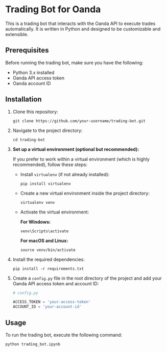 # Trading Bot for Oanda

This is a trading bot that interacts with the Oanda API to execute trades automatically. It is written in Python and designed to be customizable and extensible.

## Prerequisites

Before running the trading bot, make sure you have the following:

- Python 3.x installed
- Oanda API access token
- Oanda account ID

## Installation

1. Clone this repository:

    ```shell
    git clone https://github.com/your-username/trading-bot.git
    ```

2. Navigate to the project directory:

    ```shell
    cd trading-bot
    ```

3. **Set up a virtual environment (optional but recommended):**

    If you prefer to work within a virtual environment (which is highly recommended), follow these steps:

    - Install `virtualenv` (if not already installed):

        ```shell
        pip install virtualenv
        ```

    - Create a new virtual environment inside the project directory:

        ```shell
        virtualenv venv
        ```

    - Activate the virtual environment:

        **For Windows:**

        ```shell
        venv\Scripts\activate
        ```

        **For macOS and Linux:**

        ```shell
        source venv/bin/activate
        ```

4. Install the required dependencies:

    ```shell
    pip install -r requirements.txt
    ```

5. Create a `config.py` file in the root directory of the project and add your Oanda API access token and account ID:

    ```python
    # config.py

    ACCESS_TOKEN = 'your-access-token'
    ACCOUNT_ID = 'your-account-id'
    ```

## Usage

To run the trading bot, execute the following command:

```shell
python trading_bot.ipynb
